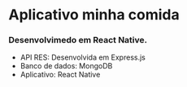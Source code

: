 <h1>Aplicativo minha comida</h1>
<h3>Desenvolvimedo em React Native.</h3>


<ul>
  <li>API RES: Desenvolvida em Express.js</li>
  <li>Banco de dados: MongoDB</li>
  <li>Aplicativo: React Native</li>
</ul>
